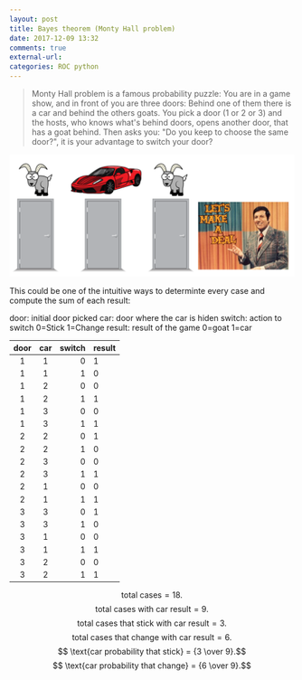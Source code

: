 ```yaml
---
layout: post
title: Bayes theorem (Monty Hall problem)
date: 2017-12-09 13:32
comments: true
external-url:
categories: ROC python
---
```


> Monty Hall problem is a famous probability puzzle: You are in a game show, and in front of you are three doors: Behind one of them there is a car and behind the others goats. You pick a door (1 or 2 or 3) and the hosts, who knows what's behind doors, opens another door, that has a goat behind. Then asks you: "Do you keep to choose the same door?", it is your advantage to switch your door?

![monty hall show](/assets/monty.png)

This could be one of the intuitive ways to determinte every case and compute the sum of each result:

door: initial door picked
car: door where the car is hiden
switch: action to switch 0=Stick 1=Change
result: result of the game 0=goat 1=car

| door     | car | switch | result |
|:--------:|:---:|-------:|--------|
| 1        | 1   | 0      | 1      |
| 1        | 1   | 1      | 0      |
| 1        | 2   | 0      | 0      |
| 1        | 2   | 1      | 1      |
| 1        | 3   | 0      | 0      |
| 1        | 3   | 1      | 1      |
| 2        | 2   | 0      | 1      |
| 2        | 2   | 1      | 0      |
| 2        | 3   | 0      | 0      |
| 2        | 3   | 1      | 1      |
| 2        | 1   | 0      | 0      |
| 2        | 1   | 1      | 1      |
| 3        | 3   | 0      | 1      |
| 3        | 3   | 1      | 0      |
| 3        | 1   | 0      | 0      |
| 3        | 1   | 1      | 1      |
| 3        | 2   | 0      | 0      |
| 3        | 2   | 1      | 1      |

 $$ \text{total cases}  = {18}.$$
 $$ \text{total cases with car result}  = {9}.$$
 $$ \text{total cases that stick with car result}  = {3}.$$
 $$ \text{total cases that change with car result}  = {6}.$$
 $$ \text{car probability that stick}  = {3 \over 9}.$$
 $$ \text{car probability that change}  = {6 \over 9}.$$
